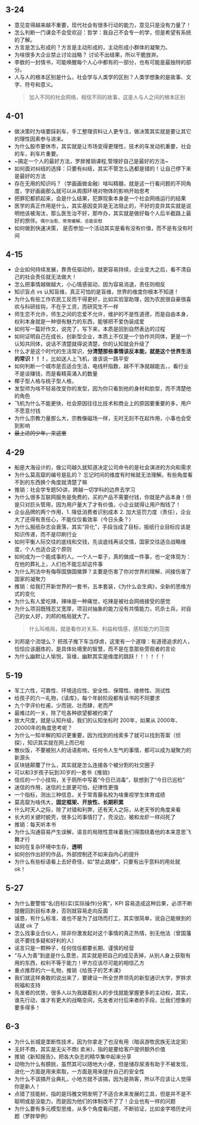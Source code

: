 ## 3-24
* 意见变得越来越不重要，现代社会有很多行动的能力，意见只是没有力量了！
* 怎么判断一门课会不会受欢迎：哲学：我自己不会专一的学，但是希望有系统的了解。
* 方言是怎么形成的？方言是主动形成的，主动形成小群体的凝聚力。
* 为啥很多大企业禁止讨论战略？ 讨论不出结果，所以干脆放弃。
* 李敖的一封情书，可能唤醒每个人心中都有的一部分，也有可能是最独特的部分。
* 人与人的根本区别是什么，社会学与人类学的区别？人类学想象的是故事、文字、符号和意义。
  > 加入不同的社会网络，相信不同的故事，这是人与人之间的根本区别

## 4-01
* 做决策时为啥要踩刹车，手工整理资料让人更专注，做决策其实就是要让其它的理性因素参与进来。
* 为什么股市要休市，其实就是让市场变得更理性，技术的车发动机重要，社会的车，刹车片重要。
* ~搞定一个人的最好方法，罗胖推销课程,管理好自己是最好的方法~
* 如何面对纠结的选择：只要有纠结，其实不管怎么选都是错的！让自己停下来是最好的方法
* 存在无用的知识吗？（学画画做金融）啥叫精髓，就是这一行看问题的不同角度，学好画画那么就可以从周围环境对物体的影响开始思考
* 把罪犯都抓起来，会是什么结果，犯罪现象本身是一个社会网络运行的结果
* 医学的真正作用是什么，其实基因变异是无法阻止的，不好的变异其实就是说明他该被淘汰，那么医生治不好，那咋办，其实就是做好每个人后半截路上最好的旅伴。`偶尔治愈、常常缓解、总能安慰`
* 如何做到快速决策， 是否参加一个活动其实是看有没有价值，而不是有没有时间

## 4-15
* 企业如何持续发展，靠责任驱动的，就更容易持续，企业变大之后，看不清自己的社会责任就无法做大！
* 怎么把事情越做越大，小心情感驱动，因为容易消退，责任则相反
* 知识盲点 vs 认知盲维，真正可怕的是盲维，世界的维度你根本不知道！
* 为什么有些工作农民工反而干得更好，比如实验室助理，因为农民很自豪很喜欢与科研挂钩，不在乎工资，而研究生不一样
* 师生恋不允许，师生之间的恋爱不允许，维护的不是性道德，而是自由本身，权利本身就是一种很有魅力的东西，能够把不爱伪装成爱
* 如何写一篇好作文，说完了，写下来，本质是回到自然表达的过程
* 如何证明自己在成长，创新型企业，本质上不仅是一个协作共同体，更是一个认知共同体，说话不清楚就得说清楚，你的认知就会升级了
* 什么才是这个时代的生活常识，**分清楚那些事情该反本能，就是这个世界生活的常识！！！**，比如送人上飞机，谁该说一路平安
* 如何判断一个城市是否适合生活，电线杆指数，越不干净就越能去，，看行业不是谈赚钱，而是看精英涌入的数量
* 椰子型人格与桃子型人格，
* 发型师为啥不轻易改变你的发型，因为你只看到他的身材和脸型，而不清楚他的角色
* 飞机为什么不能更快，社会原因往往比技术和商业上的原因要重要的多，用户不愿意付钱
* 为什么宗教力量那么大，宗教像磁场一样，无时无刻不在起作用，小事也会受到影响
* ~~最上进的少年，来这里~~


## 4-29
* 船是大海设计的，做公司越久就知道决定公司命令的是社会演进的方向和需求
* 为什么莫高窟的编号是乱的？ 忘记时间的维度有时候就无法理解。有些角度看不到的东西换个角度就清楚了嘛
* 推销：社会学专题50讲，跨越一切学科的边界去学习
* 为什么很多互联网服务是免费的，买的产品不需要付钱，你就是产品本身！但是只对巨头管用，因为用户量大了才有价值，小企业就得让用户掏钱了！
* 企业品牌的两个作用，1. 降低消费者识别成本 2. 加大惩罚力度（责任），企业大了还得有责任心，不能仅仅看效率（今日头条？）
* 为什么报纸杂志会衰落，其实“异化”，手段当成了目标，报纸行业目标应该是知识传递，而不是印刷行业
* 如何平衡人际交往的底线和交钱，先谈底线再谈交情，国家交往适合战略维度，个人也适合这个原则
* 如何成为一个能成事的人，一个人一辈子，真的做成一件事，也一定体现为：在他的葬礼上，人们也不能忘却这件事
* 为什么刑法中有侮辱国旗国徽罪？主要是伤害了你对世界的理解，间接伤害了国家的凝聚力
* 推销：给我打开新世界的一套书，五本套装，《为什么会生病》，全新的思维方式的变化
* 为什么有人爱吃辣，辣味是一种痛觉，吃辣是被社会网络接受的感觉
* 为什么项羽既残忍又宽厚，项羽对抽象的能力没有共情能力，坑杀士兵，对自己的女人好，刘邦的格局就大了。
  > 什么叫格局，就是看你对关系、利益和情感，感知能力的范围
* 刘邦是个流氓么？ 把孩子推下车当俘虏，这里有一个道理：有道德追求的人，恰恰应该磨炼的，是具体处境里的智慧，而不是在意那些旁观者的言论
* 为什么幽默让人愉悦，盲维，幽默其实是维度的跳跃！！！！！！

## 5-19
* 军工六性，可靠性、环境适应性、安全性、保障性、维修性、测试性
* 给孩子的六一礼物，《读库》，每个年龄阶段都有读书的不同要求
* 九个字评价杜甫，少而锐、壮而肆，老而严
* 最难过的一关，除了吃各种欲望都被约束了
* 放大尺度，就是认知升级，我们的认知坐标时 200年，如果从 2000年、20000年的角度思考呢？
* 为什么一知半解的知识更重要，因为找到的线索多了就可以找到答案（侦探），知识其实就在网上而已啦
* 散伙饭，不要被别人的话语影响，任何令人生气的事情，都可以成为凝聚力的新源头
* 区块链颠覆了什么，其实就是怎么连接各个被分割的社交圈子
* 可以和3岁孩子玩到30岁的一套书《推销》
* 信任的一个小挂钩，关于厕所中写着“今日已消毒”，联想到了“今日已巡检”
* 迷信的作用，迷信的土匪更可怕，纪律性更强
* 一个指标，测出三种信息，关于常青藤名校为啥重视学生体育成绩
* 莫高窟为啥伟大，**固定框架、开放性、长期积累**
* 什么时天人之际，除了对错和利弊，还有天人之际，从老天爷的角度来看
* 长大的关键时蜕壳，很多公司事情打了，壳没边，被和龙虾一样闷死了
* 推销：每天听本书
* 为什么沟通容易产生误解，语言的局限性意味着我们得围绕着他的本来意思飞舞才行
* 如何在复杂环境中生存，**透明**
* 如何创作出好的作品，外部控制还不如来自内心的提升
* 为什么有些标语看上去好奇怪，如”禁止跳楼“，只要有出乎意料的用处就 ok！

## 5-27 
* 为什么要警惕“名(目标)实(实际操作)分离”，KPI 容易造成这种后果，必须不断提醒回到目标本身，否则就容易走向反面
* 诚恳，有什么标准，谁也不是为了战场而打工，其实很简单，说自己能做到的话就 ok 了
* 怎么找事业合伙人，除非你激发起对这个事情的真正热情，别无他法（曾国藩说不要找多疑和好利的人）
* 谣言只是一颗种子，任何信任都要长期、谨慎的经营
* “与人为善”到底是什么意思，其实就是把自己的成见丢掉，从别人身上获取有用的东西，权利不等于能力！甲方应该尽可能的相信乙方
* 重点推荐的六一礼物，推销《给孩子的艺术课》
* 我们就这样勇敢的说出来了，要建设一所全世界领先的新型通识大学，罗胖求祝福和支持
* 先发者的优势，很多人以为我跟着别人的步伐就能掌握更多的主动权，其实，谁先行动，谁才有更大的战略空间，先发者对付后来者的手段，比我们想象的要多得多！

## 6-3
* 为什么长城是垄断性技术，因为你拿走了也没有用（暗讽游牧民族无法定居）
* 无奸不商，其实是无尖不商( 卖米)，指的是要给客户提供额外价值
* 推销《新知报告》，把各大杂志的精华集中起来分享
* 动物为什么有膀胱，虽然其可以随地大小便，但是储存尿液有助于不被发现，进化一方面是用来索取，一方面是用来提升自己的安全性
* 为什么不该搞开业典礼，小地方就不该搞，因为是熟客，所以不应该让人觉得你是新人！
* 点错了技能树，指的是玛雅文明发明了不适合未来发展的工具，但是并不是不聪明或是没能力，而是因为他们的体制改不了了！企业也有一样的问题
* 为什么要有多元模型思维，从多个角度看问题，不断验证，比如金字塔历史问题（罗胖举例）